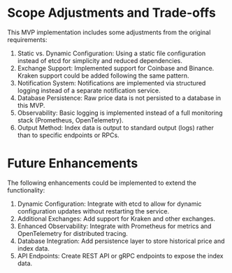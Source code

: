 # Scope Adjustments and Trade-offs
This MVP implementation includes some adjustments from the original requirements:

1. Static vs. Dynamic Configuration: Using a static file configuration instead of etcd for simplicity and reduced dependencies.
2. Exchange Support: Implemented support for Coinbase and Binance. Kraken support could be added following the same pattern.
3. Notification System: Notifications are implemented via structured logging instead of a separate notification service.
4. Database Persistence: Raw price data is not persisted to a database in this MVP.
5. Observability: Basic logging is implemented instead of a full monitoring stack (Prometheus, OpenTelemetry).
6. Output Method: Index data is output to standard output (logs) rather than to specific endpoints or RPCs.

# Future Enhancements
The following enhancements could be implemented to extend the functionality:

1. Dynamic Configuration: Integrate with etcd to allow for dynamic configuration updates without restarting the service.
2. Additional Exchanges: Add support for Kraken and other exchanges.
3. Enhanced Observability: Integrate with Prometheus for metrics and OpenTelemetry for distributed tracing.
4. Database Integration: Add persistence layer to store historical price and index data.
3.  API Endpoints: Create REST API or gRPC endpoints to expose the index data.
